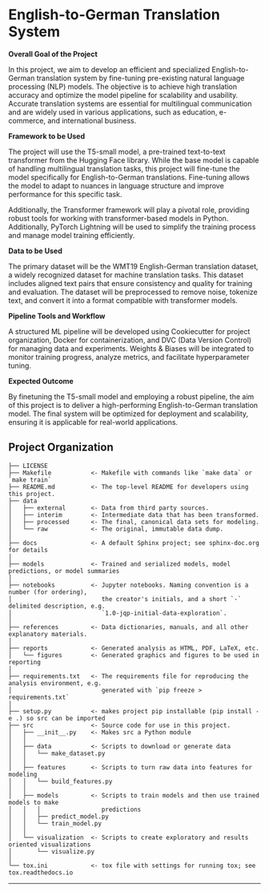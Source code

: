 English-to-German Translation System
==============================

**Overall Goal of the Project**

In this project, we aim to develop an efficient and specialized English-to-German translation system by fine-tuning pre-existing natural language processing (NLP) models. The objective is to achieve high translation accuracy and optimize the model pipeline for scalability and usability. Accurate translation systems are essential for multilingual communication and are widely used in various applications, such as education, e-commerce, and international business.

**Framework to be Used**

The project will use the T5-small model, a pre-trained text-to-text transformer from the Hugging Face library. While the base model is capable of handling multilingual translation tasks, this project will fine-tune the model specifically for English-to-German translations. Fine-tuning allows the model to adapt to nuances in language structure and improve performance for this specific task.

Additionally, the Transformer framework will play a pivotal role, providing robust tools for working with transformer-based models in Python. Additionally, PyTorch Lightning will be used to simplify the training process and manage model training efficiently.

**Data to be Used**

The primary dataset will be the WMT19 English-German translation dataset, a widely recognized dataset for machine translation tasks. This dataset includes aligned text pairs that ensure consistency and quality for training and evaluation. The dataset will be preprocessed to remove noise, tokenize text, and convert it into a format compatible with transformer models.

**Pipeline Tools and Workflow**

A structured ML pipeline will be developed using Cookiecutter for project organization, Docker for containerization, and DVC (Data Version Control) for managing data and experiments. Weights & Biases will be integrated to monitor training progress, analyze metrics, and facilitate hyperparameter tuning.

**Expected Outcome**

By finetuning the T5-small model and employing a robust pipeline, the aim of this project is to deliver a high-performing English-to-German translation model. The final system will be optimized for deployment and scalability, ensuring it is applicable for real-world applications.


Project Organization
------------

    ├── LICENSE
    ├── Makefile           <- Makefile with commands like `make data` or `make train`
    ├── README.md          <- The top-level README for developers using this project.
    ├── data
    │   ├── external       <- Data from third party sources.
    │   ├── interim        <- Intermediate data that has been transformed.
    │   ├── processed      <- The final, canonical data sets for modeling.
    │   └── raw            <- The original, immutable data dump.
    │
    ├── docs               <- A default Sphinx project; see sphinx-doc.org for details
    │
    ├── models             <- Trained and serialized models, model predictions, or model summaries
    │
    ├── notebooks          <- Jupyter notebooks. Naming convention is a number (for ordering),
    │                         the creator's initials, and a short `-` delimited description, e.g.
    │                         `1.0-jqp-initial-data-exploration`.
    │
    ├── references         <- Data dictionaries, manuals, and all other explanatory materials.
    │
    ├── reports            <- Generated analysis as HTML, PDF, LaTeX, etc.
    │   └── figures        <- Generated graphics and figures to be used in reporting
    │
    ├── requirements.txt   <- The requirements file for reproducing the analysis environment, e.g.
    │                         generated with `pip freeze > requirements.txt`
    │
    ├── setup.py           <- makes project pip installable (pip install -e .) so src can be imported
    ├── src                <- Source code for use in this project.
    │   ├── __init__.py    <- Makes src a Python module
    │   │
    │   ├── data           <- Scripts to download or generate data
    │   │   └── make_dataset.py
    │   │
    │   ├── features       <- Scripts to turn raw data into features for modeling
    │   │   └── build_features.py
    │   │
    │   ├── models         <- Scripts to train models and then use trained models to make
    │   │   │                 predictions
    │   │   ├── predict_model.py
    │   │   └── train_model.py
    │   │
    │   └── visualization  <- Scripts to create exploratory and results oriented visualizations
    │       └── visualize.py
    │
    └── tox.ini            <- tox file with settings for running tox; see tox.readthedocs.io


--------
